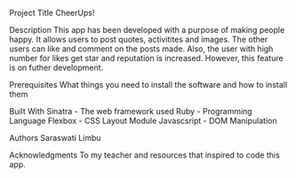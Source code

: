Project Title
CheerUps!

Description
This app  has been developed with a purpose of making people happy. It allows users to post quotes, activitites and images. The other users can like and comment on the posts made. Also, the user with high number for likes get star and reputation is increased. However, this feature is on futher development.

Prerequisites
What things you need to install the software and how to install them

Built With
Sinatra - The web framework used
Ruby - Programming Language
Flexbox - CSS Layout Module
Javascsript - DOM Manipulation

Authors
Saraswati Limbu

Acknowledgments
To my teacher and resources that inspired to code this app.
